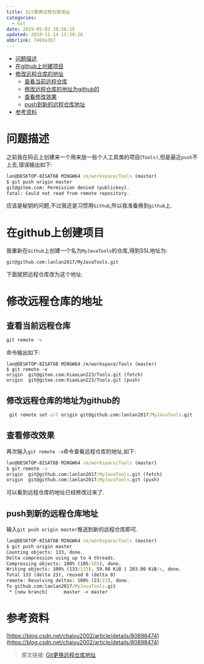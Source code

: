 ```yaml
---
title: Git更换远程仓库地址
categories: 
  - Git
date: 2019-05-02 10:56:15
updated: 2019-11-14 11:39:26
abbrlink: 7469a3b7
---
```

<div id='my_toc'>

- [问题描述](/blog/7469a3b7/#问题描述)
- [在github上创建项目](/blog/7469a3b7/#在github上创建项目)
- [修改远程仓库的地址](/blog/7469a3b7/#修改远程仓库的地址)
    - [查看当前远程仓库](/blog/7469a3b7/#查看当前远程仓库)
    - [修改远程仓库的地址为github的](/blog/7469a3b7/#修改远程仓库的地址为github的)
    - [查看修改效果](/blog/7469a3b7/#查看修改效果)
    - [push到新的远程仓库地址](/blog/7469a3b7/#push到新的远程仓库地址)
- [参考资料](/blog/7469a3b7/#参考资料)

</div>
<!--more-->
<script>if (navigator.platform.toLowerCase() == 'win32'){document.getElementById('my_toc').style.display = 'none';}</script>

<!--end-->
# 问题描述 #
之前我在码云上创建来一个用来放一些个人工具类的项目(`Tools)`,但是最近`push`不上去,错误输出如下:
```cmd
lan@DESKTOP-8ISAT6B MINGW64 /e/workspace/Tools (master)
$ git push origin master
git@gitee.com: Permission denied (publickey).
fatal: Could not read from remote repository.

```
应该是秘钥的问题,不过我还是习惯用`Github`,所以我准备换到`github`上.
# 在github上创建项目 #
我重新在`Github`上创建一个名为`MyJavaTools`的仓库,得到SSL地址为:
```
git@github.com:lanlan2017/MyJavaTools.git
```
下面就把远程仓库改为这个地址.
# 修改远程仓库的地址 #
## 查看当前远程仓库 ##
```cmd
git remote -v
```
命令输出如下:
```
lan@DESKTOP-8ISAT6B MINGW64 /e/workspace/Tools (master)
$ git remote -v
origin  git@gitee.com:XiaoLan223/Tools.git (fetch)
origin  git@gitee.com:XiaoLan223/Tools.git (push)
```
## 修改远程仓库的地址为github的 ##
```cmd
 git remote set-url origin git@github.com:lanlan2017/MyJavaTools.git
```
## 查看修改效果 ##
再次输入`git remote -v`命令查看远程仓库的地址,如下:
```cmd
lan@DESKTOP-8ISAT6B MINGW64 /e/workspace/Tools (master)
$ git remote -v
origin  git@github.com:lanlan2017/MyJavaTools.git (fetch)
origin  git@github.com:lanlan2017/MyJavaTools.git (push)

```
可以看到远程仓库的地址已经修改过来了.
## push到新的远程仓库地址 ##
输入`git push origin master`推送到新的远程仓库即可.
```cmd
lan@DESKTOP-8ISAT6B MINGW64 /e/workspace/Tools (master)
$ git push origin master
Counting objects: 133, done.
Delta compression using up to 4 threads.
Compressing objects: 100% (105/105), done.
Writing objects: 100% (133/133), 59.98 KiB | 203.00 KiB/s, done.
Total 133 (delta 23), reused 0 (delta 0)
remote: Resolving deltas: 100% (23/23), done.
To github.com:lanlan2017/MyJavaTools.git
 * [new branch]      master -> master

```
# 参考资料 #
[https://blog.csdn.net/chaiyu2002/article/details/80898474](https://blog.csdn.net/chaiyu2002/article/details/80898474)
>原文链接: [Git更换远程仓库地址](https://lanlan2017.github.io/blog/7469a3b7/)
